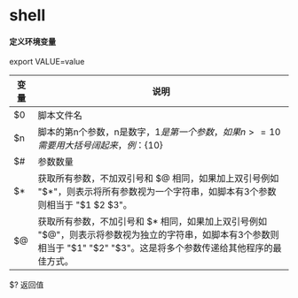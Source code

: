 
# shell

#### 定义环境变量
export VALUE=value

变量 | 说明
--- | ---
$0 | 脚本文件名
$n | 脚本的第n个参数，n是数字，$1是第一个参数，如果 n >= 10 需要用大括号阔起来，例：${10}
$# | 参数数量
$* | 获取所有参数，不加双引号和 $@ 相同，如果加上双引号例如 "$*"，则表示将所有参数视为一个字符串，如脚本有3个参数则相当于 "$1 $2 $3"。
$@ | 获取所有参数，不加引号和 $* 相同，如果加上双引号例如 "$@"，则表示将参数视为独立的字符串，如脚本有3个参数则相当于 "$1" "$2" "$3"。这是将多个参数传递给其他程序的最佳方式。

$? 返回值
